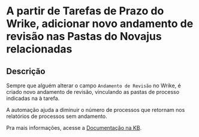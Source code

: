 # A partir de Tarefas de Prazo do Wrike, adicionar novo andamento de revisão nas Pastas do Novajus relacionadas

## Descrição

Sempre que alguém alterar o campo `Andamento de Revisão` no Wrike, é criado novo andamento de revisão, vinculando as pastas de processo indicadas na à tarefa.

A automação ajuda a diminuir o número de processos que retornam nos relatórios de processos sem andamento.

Pra mais informações, acesse a [Documentação na KB](XXX).